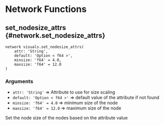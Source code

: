 # Network Functions
## set_nodesize_attrs {#network.set_nodesize_attrs}
```sig
network visuals.set_nodesize_attrs(
    attr: 'String',
    default: 'Option < f64 >',
    minsize: 'f64' = 4.0,
    maxsize: 'f64' = 12.0
)
```

### Arguments
- `attr: 'String'` => Attribute to use for size scaling
- `default: 'Option < f64 >'` => default value of the attribute if not found
- `minsize: 'f64' = 4.0` => minimum size of the node
- `maxsize: 'f64' = 12.0` => maximum size of the node

Set the node size of the nodes based on the attribute value
